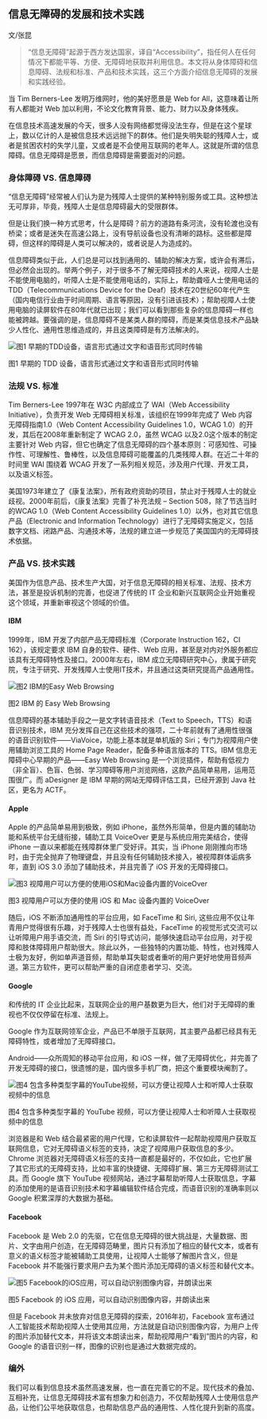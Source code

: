 ## 信息无障碍的发展和技术实践

文/张昆

>“信息无障碍”起源于西方发达国家，译自“Accessibility”，指任何人在任何情况下都能平等、方便、无障碍地获取并利用信息。本文将从身体障碍和信息障碍、法规和标准、产品和技术实践，这三个方面介绍信息无障碍的发展和实践经验。

当 Tim Berners-Lee 发明万维网时，他的美好愿景是 Web for All，这意味着让所有人都能对 Web 加以利用，不论文化教育背景、能力、财力以及身体残疾。

在信息技术高速发展的今天，很多人没有网络都觉得没法生存，但是在这个星球上，数以亿计的人是被信息技术远远抛下的群体。他们是失明失聪的残障人士，或者是贫困农村的失学儿童，又或者是不会使用互联网的老年人。这就是所谓的信息障碍。信息无障碍是愿景，而信息障碍是需要面对的问题。

### 身体障碍 VS. 信息障碍

“信息无障碍”经常被人们认为是为残障人士提供的某种特别服务或工具。这种想法无可厚非，毕竟，残障人士是信息障碍最大的受限群体。

但是让我们换一种方式思考，什么是障碍？前方的道路有条河流，没有轮渡也没有桥梁；或者是迷失在高速公路上，没有导航设备也没有清晰的路标。这些都是障碍，但这样的障碍是人类可以解决的，或者说是人为造成的。

信息障碍类似于此，人们总是可以找到通用的、辅助的解决方案，或许会有滞后，但必然会出现的。举两个例子，对于很多不了解无障碍技术的人来说，视障人士是不能使用电脑的，听障人士是不能使用电话的，实际上，帮助聋哑人士使用电话的 TDD（Telecommunications Device for the Deaf）技术在20世纪60年代产生（国内电信行业由于时间周期、语言等原因，没有引进该技术）；帮助视障人士使用电脑的读屏软件在80年代就已出现；我们可以看到那些复杂的信息障碍一样也能被跨越。要强调的是，信息障碍不是某类人群的障碍，而是某类信息技术产品缺少人性化、通用性思维造成的，并且这类障碍是有方法解决的。

<img src="http://ipad-cms.csdn.net/cms/attachment/201609/57c6896de47e0.png" alt="图1 早期的TDD设备，语言形式通过文字和语音形式同时传输" title="图1 早期的TDD设备，语言形式通过文字和语音形式同时传输" />

图1 早期的 TDD 设备，语言形式通过文字和语音形式同时传输

### 法规 VS. 标准

Tim Berners-Lee 1997年在 W3C 内部成立了 WAI（Web Accessibility Initiative），负责开发 Web 无障碍相关标准，该组织在1999年完成了 Web 内容无障碍指南1.0（Web Content Accessibility Guidelines 1.0，WCAG 1.0）的开发，其后在2008年重新制定了 WCAG 2.0，虽然 WCAG 以及2.0这个版本的制定主要针对 Web 内容，但它也确定了信息无障碍的四个基本原则：可感知性、可操作性、可理解性、鲁棒性，以及信息障碍可能覆盖的几类残障人群。在近二十年的时间里 WAI 围绕着 WCAG 开发了一系列相关规范，涉及用户代理、开发工具，以及语义标签。 

美国1973年建立了《康复法案》，所有政府资助的项目，禁止对于残障人士的就业歧视。2000年前后，《康复法案》完善了补充法规 – Section 508，除了节选当时的WCAG 1.0（Web Content Accessibility Guidelines 1.0）以外，也对其它信息产品（Electronic and Information Technology）进行了无障碍实施定义，包括数字文档、闭路产品、沟通技术等，法规的建立进一步规范了美国国内的无障碍技术依据。

### 产品 VS. 技术实践

美国作为信息产品、技术生产大国，对于信息无障碍的相关标准、法规、技术方法，甚至是投诉机制的完善，也促进了传统的 IT 企业和新兴互联网企业开始重视这个领域，并重新审视这个领域的价值。

#### IBM

1999年，IBM 开发了内部产品无障碍标准（Corporate Instruction 162，CI 162），该规定要求 IBM 自身的软件、硬件、Web 应用，甚至是对内对外服务都应该具有无障碍特性及接口。2000年左右，IBM 成立无障碍研究中心，隶属于研究院，专注于研究、开发残障人士使用IT技术，并且通过这类研究提高产品通用性。

<img src="http://ipad-cms.csdn.net/cms/attachment/201609/57c689d2b8dc9.png" alt="图2  IBM的Easy Web Browsing" title="图2  IBM的Easy Web Browsing" />

图2  IBM 的 Easy Web Browsing

信息障碍的基本辅助手段之一是文字转语音技术（Text to Speech，TTS）和语音识别技术，IBM 充分发挥自己在这些技术的强项，二十年前就有了通用性很强的语音识别软件——ViaVoice，功能上基本就是单机版的 Siri；专门为视障用户使用辅助浏览工具的 Home Page Reader，配备多种语言版本的 TTS。IBM 信息无障碍中心早期的产品——Easy Web Browsing 是一个浏览插件，帮助有低视力（非全盲）、色盲、色弱、学习障碍等用户浏览网络，这款产品简单易用，运用范围很广。而 aDesigner 是 IBM 早期的网站无障碍评估工具，已经开源到 Java 社区，更名为 ACTF。

#### Apple

Apple 的产品简单易用到极致，例如 iPhone，虽然外形简单，但是内置的辅助功能和系统平台无缝衔接，辅助工具 VoiceOver 更是与系统应用完美结合，使得 iPhone 一直以来都能在残障群体里广受好评。其实，当 iPhone 刚刚推向市场时，由于完全抛弃了物理键盘，并且没有任何辅助技术接入，被视障群体诟病多年，直到 iOS 3.0 添加了辅助技术，并且完善了 iOS 开发的无障碍接口。

<img src="http://ipad-cms.csdn.net/cms/attachment/201609/57c68a0d278ab.png" alt="图3  视障用户可以方便的使用iOS和Mac设备内置的VoiceOver" title="图3  视障用户可以方便的使用iOS和Mac设备内置的VoiceOver" />

图3  视障用户可以方便的使用 iOS 和 Mac 设备内置的 VoiceOver

随后，iOS 不断添加通用性的平台应用，如 FaceTime 和 Siri, 这些应用不仅让年青用户觉得很有乐趣，对于残障人士也很有益处，FaceTime 的视觉形式交流可以让听障用户用手语交流，而 Siri 的引导式访问，能够快速启动平台应用，对于视障和肢体障碍用户帮助很大。除此以外，一些独特的内置功能、特性，也对残障人士极为友好，例如单声道音频，帮助单耳失聪或者重听的用户更好地使用音频声道。第三方软件，更可以帮助严重的自闭症患者学习、交流。

#### Google

和传统的 IT 企业比起来，互联网企业的用户基数更为巨大，他们对于无障碍的重视也不仅仅停留在标准、法规上。

Google 作为互联网领军企业，产品已不单限于互联网，其主要产品都已经具有无障碍特性，或者增加了无障碍接口。

Android——众所周知的移动平台应用，和 iOS 一样，做了无障碍优化，并完善了开发无障碍的接口，很遗憾的是，国内很多手机厂商，把这个重要模块阉割了。

<img src="http://ipad-cms.csdn.net/cms/attachment/201609/57c68a443949b.png" alt="图4  包含多种类型字幕的YouTube视频，可以方便让视障人士和听障人士获取视频中的信息" title="图4  包含多种类型字幕的YouTube视频，可以方便让视障人士和听障人士获取视频中的信息" />

图4  包含多种类型字幕的 YouTube 视频，可以方便让视障人士和听障人士获取视频中的信息

浏览器是和 Web 结合最紧密的用户代理，它和读屏软件一起帮助视障用户获取互联网信息，它对无障碍语义标签的支持，决定了视障用户获取信息的多少。Chrome 浏览器对无障碍语义标签的支持一直都是最好的，不仅如此，它也扩展了其它形式的无障碍支持，比如丰富的快捷键、无障碍扩展、第三方无障碍测试工具。而 Google 旗下 YouTube 视频网站，通过字幕帮助听障人士获取信息，字幕的添加使用的是语音识别技术和字幕编辑软件结合完成，而语音识别的准确率则以 Google 积累深厚的大数据为基础。

#### Facebook

Facebook 是 Web 2.0 的先驱，它在信息无障碍的很大挑战是，大量数据、图片、文字由用户创造，在无障碍范畴里，图片只有添加了相应的替代文本，或者有意义的语义标签才能被辅助工具使用，让视障人士能够了解图片含义，但是 Facebook 并不能强行要求用户去为某个图片添加无障碍的语义标签和替代文本。

<img src="http://ipad-cms.csdn.net/cms/attachment/201609/57c68a8a169b0.png" alt="图5  Facebook的iOS应用，可以自动识别图像内容，并朗读出来" title="图5  Facebook的iOS应用，可以自动识别图像内容，并朗读出来" />

图5  Facebook 的 iOS 应用，可以自动识别图像内容，并朗读出来

但是 Facebook 并未放弃对信息无障碍的探索，2016年初，Facebook 宣布通过人工智能技术帮助视障人士使用其应用，方法就是自动识别图像内容，为用户上传的图片添加替代文本，并将该文本朗读出来，帮助视障用户“看到”图片的内容，和 Google 的语音识别一样，图像的识别也是通过大数据完成的。

### 编外

我们可以看到信息技术虽然高速发展，也一直在完善它的不足。现代技术的叠加、互相补充，让信息无障碍技术富有想象力和创造力，不仅帮助残障人士使用信息产品，让他们公平地获取信息，也帮助信息产品的通用性、人性化提升到新的高度。
